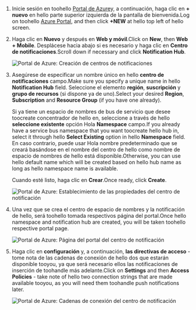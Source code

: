 

1. <span data-ttu-id="784d9-101">Inicie sesión en toohello [Portal de Azure](https://portal.azure.com)y, a continuación, haga clic en **+ nuevo** en hello parte superior izquierda de la pantalla de bienvenida.</span><span class="sxs-lookup"><span data-stu-id="784d9-101">Log on toohello [Azure Portal](https://portal.azure.com), and then click **+NEW** at hello top left of hello screen.</span></span>
2. <span data-ttu-id="784d9-102">Haga clic en **Nuevo** y después en **Web y móvil**.</span><span class="sxs-lookup"><span data-stu-id="784d9-102">Click on **New**, then **Web + Mobile**.</span></span> <span data-ttu-id="784d9-103">Desplácese hacia abajo si es necesario y haga clic en **Centro de notificaciones**.</span><span class="sxs-lookup"><span data-stu-id="784d9-103">Scroll down if necessary and click **Notification Hub**.</span></span>
   
      ![Portal de Azure: Creación de centros de notificaciones](./media/notification-hubs-portal-create-new-hub/notification-hubs-azure-portal-create.png)
      
3. <span data-ttu-id="784d9-105">Asegúrese de especificar un nombre único en hello **centro de notificaciones** campo.</span><span class="sxs-lookup"><span data-stu-id="784d9-105">Make sure you specify a unique name in hello **Notification Hub** field.</span></span> <span data-ttu-id="784d9-106">Seleccione el elemento **región**, **suscripción** y **grupo de recursos** (si dispone ya de uno).</span><span class="sxs-lookup"><span data-stu-id="784d9-106">Select your desired **Region**, **Subscription** and **Resource Group** (if you have one already).</span></span> 
   
    <span data-ttu-id="784d9-107">Si ya tiene un espacio de nombres de bus de servicio que desee toocreate concentrador de hello en, seleccione a través de hello **seleccione existente** opción Hola **Namespace** campo.</span><span class="sxs-lookup"><span data-stu-id="784d9-107">If you already have a service bus namespace that you want toocreate hello hub in, select it through hello **Select Existing** option in hello **Namespace** field.</span></span>  <span data-ttu-id="784d9-108">En caso contrario, puede usar Hola nombre predeterminado que se creará basándose en el nombre del centro de hello como nombre de espacio de nombres de hello está disponible.</span><span class="sxs-lookup"><span data-stu-id="784d9-108">Otherwise, you can use hello default name which will be created based on hello hub name as long as hello namespace name is available.</span></span> 
   
    <span data-ttu-id="784d9-109">Cuando esté listo, haga clic en **Crear**.</span><span class="sxs-lookup"><span data-stu-id="784d9-109">Once ready, click **Create**.</span></span>
   
      ![Portal de Azure: Establecimiento de las propiedades del centro de notificación](./media/notification-hubs-portal-create-new-hub/notification-hubs-azure-portal-settings.png)
4. <span data-ttu-id="784d9-111">Una vez que se crea el centro de espacio de nombres y la notificación de hello, será toohello tomada respectivos página del portal.</span><span class="sxs-lookup"><span data-stu-id="784d9-111">Once hello namespace and notification hub are created, you will be taken toohello respective portal page.</span></span> 
   
      ![Portal de Azure: Página del portal del centro de notificación](./media/notification-hubs-portal-create-new-hub/notification-hubs-azure-portal-page.png)
5. <span data-ttu-id="784d9-113">Haga clic en **configuración** y, a continuación, **las directivas de acceso** -tome nota de las cadenas de conexión de hello dos que estarán disponible tooyou, ya que será necesario ellos las notificaciones de inserción de toohandle más adelante.</span><span class="sxs-lookup"><span data-stu-id="784d9-113">Click on **Settings** and then **Access Policies** - take note of hello two connection strings that are made available tooyou, as you will need them toohandle push notifications later.</span></span>
   
      ![Portal de Azure: Cadenas de conexión del centro de notificación](./media/notification-hubs-portal-create-new-hub/notification-hubs-connection-strings-portal.png)

